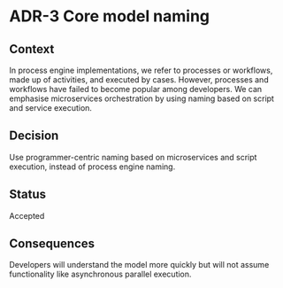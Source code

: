 # ADR-3 Core model naming

## Context

In process engine implementations, we refer to processes or workflows, made up of activities, and executed by cases.
However, processes and workflows have failed to become popular among developers.
We can emphasise microservices orchestration by using naming based on script and service execution.

## Decision

Use programmer-centric naming based on microservices and script execution, instead of process engine naming.

## Status

Accepted

## Consequences

Developers will understand the model more quickly but will not assume functionality like asynchronous parallel execution.
